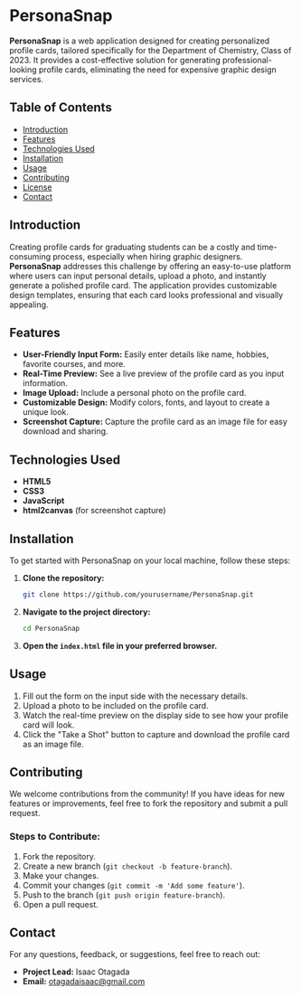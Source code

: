 # PersonaSnap

**PersonaSnap** is a web application designed for creating personalized profile cards, tailored specifically for the Department of Chemistry, Class of 2023. It provides a cost-effective solution for generating professional-looking profile cards, eliminating the need for expensive graphic design services. 

## Table of Contents

- [Introduction](#introduction)
- [Features](#features)
- [Technologies Used](#technologies-used)
- [Installation](#installation)
- [Usage](#usage)
- [Contributing](#contributing)
- [License](#license)
- [Contact](#contact)

## Introduction

Creating profile cards for graduating students can be a costly and time-consuming process, especially when hiring graphic designers. **PersonaSnap** addresses this challenge by offering an easy-to-use platform where users can input personal details, upload a photo, and instantly generate a polished profile card. The application provides customizable design templates, ensuring that each card looks professional and visually appealing.

## Features

- **User-Friendly Input Form:** Easily enter details like name, hobbies, favorite courses, and more.
- **Real-Time Preview:** See a live preview of the profile card as you input information.
- **Image Upload:** Include a personal photo on the profile card.
- **Customizable Design:** Modify colors, fonts, and layout to create a unique look.
- **Screenshot Capture:** Capture the profile card as an image file for easy download and sharing.

## Technologies Used

- **HTML5**
- **CSS3**
- **JavaScript**
- **html2canvas** (for screenshot capture)

## Installation

To get started with PersonaSnap on your local machine, follow these steps:

1. **Clone the repository:**
   ```bash
   git clone https://github.com/yourusername/PersonaSnap.git
   ```
2. **Navigate to the project directory:**
   ```bash
   cd PersonaSnap
   ```
3. **Open the `index.html` file in your preferred browser.**

## Usage

1. Fill out the form on the input side with the necessary details.
2. Upload a photo to be included on the profile card.
3. Watch the real-time preview on the display side to see how your profile card will look.
4. Click the "Take a Shot" button to capture and download the profile card as an image file.

## Contributing

We welcome contributions from the community! If you have ideas for new features or improvements, feel free to fork the repository and submit a pull request.

### Steps to Contribute:

1. Fork the repository.
2. Create a new branch (`git checkout -b feature-branch`).
3. Make your changes.
4. Commit your changes (`git commit -m 'Add some feature'`).
5. Push to the branch (`git push origin feature-branch`).
6. Open a pull request.


## Contact

For any questions, feedback, or suggestions, feel free to reach out:

- **Project Lead:** Isaac Otagada
- **Email:** otagadaisaac@gmail.com
